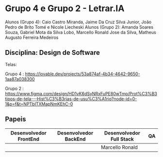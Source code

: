 # Grupo 4 e Grupo 2 - Letrar.IA

Alunos (Grupo 4): Caio Castro Miranda, Jaime Da Cruz Silva Junior, João Pedro de Brito Tomé e Nicole Liecheski
Alunos (Grupo 2): Amanda Soares Souza, Gabriel Mota da Silva Lobo, Marcello Ronald Jose da Silva, Matheus Augusto Ferreira Medeiros

## Disciplina: Design de Software

Telas:

Grupo 4 : https://lovable.dev/projects/53a874af-4b34-4642-9650-1aa87a038300

Grupo 2 : https://www.figma.com/design/HD1vK6dSyNRxFuPE80wTmp/Prot%C3%B3tipos-de-tela---Hist%C3%B3rias-de-usu%C3%A1rio?node-id=0-1&p=f&t=NPTbITXMapNmKEhC-0

## Papeis

|Desenvolvedor FrontEnd|Desenvolvedor BackEnd|Desenvolvedor Full Stack|QA|
|---|---|---|---|
|||Marcello Ronald||

